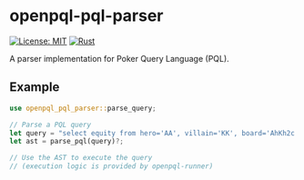 # openpql-pql-parser

[![License: MIT](https://img.shields.io/badge/License-MIT-yellow.svg)](https://opensource.org/licenses/MIT)
[![Rust](https://img.shields.io/badge/rust-1.85+-blue.svg)](https://www.rust-lang.org)

A parser implementation for Poker Query Language (PQL).

## Example

```rust
use openpql_pql_parser::parse_query;

// Parse a PQL query
let query = "select equity from hero='AA', villain='KK', board='AhKh2c', game='holdem'";
let ast = parse_pql(query)?;

// Use the AST to execute the query
// (execution logic is provided by openpql-runner)
```
